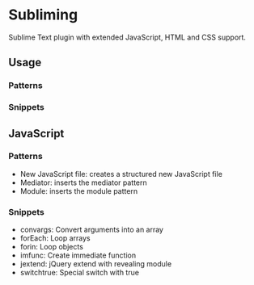# Subliming
Sublime Text plugin with extended JavaScript, HTML and CSS support.

## Usage
### Patterns
### Snippets

## JavaScript
### Patterns
* New JavaScript file: creates a structured new JavaScript file
* Mediator: inserts the mediator pattern
* Module: inserts the module pattern

### Snippets
* convargs: Convert arguments into an array
* forEach: Loop arrays
* forin: Loop objects
* imfunc: Create immediate function
* jextend: jQuery extend with revealing module
* switchtrue: Special switch with true
